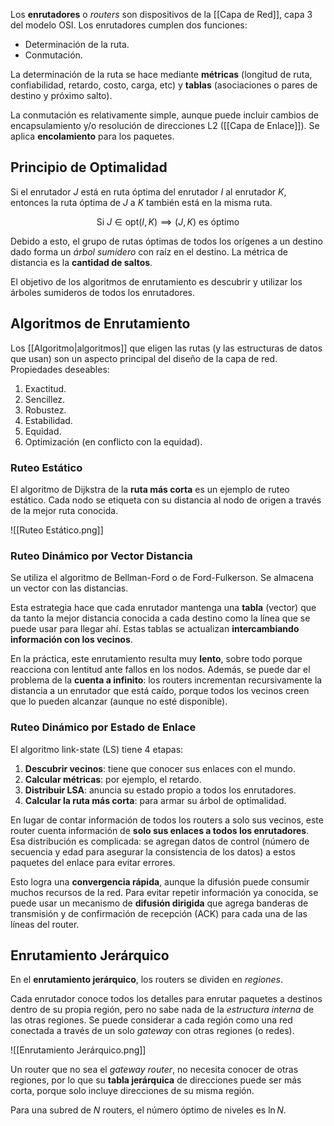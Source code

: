 Los **enrutadores** o *routers* son dispositivos de la [[Capa de Red]], capa 3 del modelo OSI. Los enrutadores cumplen dos funciones:

- Determinación de la ruta.
- Conmutación.

La determinación de la ruta se hace mediante **métricas** (longitud de ruta, confiabilidad, retardo, costo, carga, etc) y **tablas** (asociaciones o pares de destino y próximo salto).

La conmutación es relativamente simple, aunque puede incluir cambios de encapsulamiento y/o resolución de direcciones L2 ([[Capa de Enlace]]). Se aplica **encolamiento** para los paquetes.

## Principio de Optimalidad

Si el enrutador $J$ está en ruta óptima del enrutador $I$ al enrutador $K$, entonces la ruta óptima de $J$ a $K$ también está en la misma ruta.

$$\text{Si } J \in \text{opt}(I,K) \implies (J,K) \text{ es óptimo}$$

Debido a esto, el grupo de rutas óptimas de todos los orígenes a un destino dado forma un *árbol sumidero* con raíz en el destino. La métrica de distancia es la **cantidad de saltos**.

El objetivo de los algoritmos de enrutamiento es descubrir y utilizar los árboles sumideros de todos los enrutadores.

## Algoritmos de Enrutamiento

Los [[Algoritmo|algoritmos]] que eligen las rutas (y las estructuras de datos que usan) son un aspecto principal del diseño de la capa de red. Propiedades deseables:

1. Exactitud.
2. Sencillez.
3. Robustez.
4. Estabilidad.
5. Equidad.
6. Optimización (en conflicto con la equidad).

### Ruteo Estático

El algoritmo de Dijkstra de la **ruta más corta** es un ejemplo de ruteo estático. Cada nodo se etiqueta con su distancia al nodo de origen a través de la mejor ruta conocida.

![[Ruteo Estático.png]]

### Ruteo Dinámico por Vector Distancia

Se utiliza el algoritmo de Bellman-Ford o de Ford-Fulkerson. Se almacena un vector con las distancias.

Esta estrategia hace que cada enrutador mantenga una **tabla** (vector) que da tanto la mejor distancia conocida a cada destino como la línea que se puede usar para llegar ahí. Estas tablas se actualizan **intercambiando información con los vecinos**.

En la práctica, este enrutamiento resulta muy **lento**, sobre todo porque reacciona con lentitud ante fallos en los nodos. Además, se puede dar el problema de la **cuenta a infinito**: los routers incrementan recursivamente la distancia a un enrutador que está caído, porque todos los vecinos creen que lo pueden alcanzar (aunque no esté disponible).

### Ruteo Dinámico por Estado de Enlace

El algoritmo link-state (LS) tiene 4 etapas:

1. **Descubrir vecinos**: tiene que conocer sus enlaces con el mundo.
2. **Calcular métricas**: por ejemplo, el retardo.
3. **Distribuir LSA**: anuncia su estado propio a todos los enrutadores.
4. **Calcular la ruta más corta**: para armar su árbol de optimalidad.

En lugar de contar información de todos los routers a solo sus vecinos, este router cuenta información de **solo sus enlaces a todos los enrutadores**. Esa distribución es complicada: se agregan datos de control (número de secuencia y edad para asegurar la consistencia de los datos) a estos paquetes del enlace para evitar errores.

Esto logra una **convergencia rápida**, aunque la difusión puede consumir muchos recursos de la red. Para evitar repetir información ya conocida, se puede usar un mecanismo de **difusión dirigida** que agrega banderas de transmisión y de confirmación de recepción (ACK) para cada una de las líneas del router.

## Enrutamiento Jerárquico

En el **enrutamiento jerárquico**, los routers se dividen en *regiones*.

Cada enrutador conoce todos los detalles para enrutar paquetes a destinos dentro de su propia región, pero no sabe nada de la *estructura interna* de las otras regiones. Se puede considerar a cada región como una red conectada a través de un solo *gateway* con otras regiones (o redes).

![[Enrutamiento Jerárquico.png]]

Un router que no sea el *gateway router*, no necesita conocer de otras regiones, por lo que su **tabla jerárquica** de direcciones puede ser más corta, porque solo incluye direcciones de su misma región.

Para una subred de $N$ routers, el número óptimo de niveles es $\ln N$.
